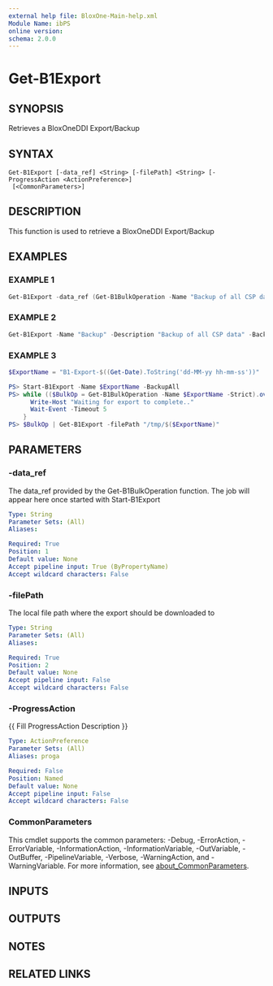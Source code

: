 ```yaml
---
external help file: BloxOne-Main-help.xml
Module Name: ibPS
online version:
schema: 2.0.0
---
```


# Get-B1Export

## SYNOPSIS
Retrieves a BloxOneDDI Export/Backup

## SYNTAX

```
Get-B1Export [-data_ref] <String> [-filePath] <String> [-ProgressAction <ActionPreference>]
 [<CommonParameters>]
```

## DESCRIPTION
This function is used to retrieve a BloxOneDDI Export/Backup

## EXAMPLES

### EXAMPLE 1
```powershell
Get-B1Export -data_ref (Get-B1BulkOperation -Name "Backup of all CSP data").data_ref -filePath "C:\Backups"
```

### EXAMPLE 2
```powershell
Get-B1Export -Name "Backup" -Description "Backup of all CSP data" -BackupAll -data_ref $data_ref
```

### EXAMPLE 3
```powershell
$ExportName = "B1-Export-$((Get-Date).ToString('dd-MM-yy hh-mm-ss'))"

PS> Start-B1Export -Name $ExportName -BackupAll
PS> while (($BulkOp = Get-B1BulkOperation -Name $ExportName -Strict).overall_status -ne "Completed") {
      Write-Host "Waiting for export to complete.."
      Wait-Event -Timeout 5
    }
PS> $BulkOp | Get-B1Export -filePath "/tmp/$($ExportName)"
```

## PARAMETERS

### -data_ref
The data_ref provided by the Get-B1BulkOperation function.
The job will appear here once started with Start-B1Export

```yaml
Type: String
Parameter Sets: (All)
Aliases:

Required: True
Position: 1
Default value: None
Accept pipeline input: True (ByPropertyName)
Accept wildcard characters: False
```

### -filePath
The local file path where the export should be downloaded to

```yaml
Type: String
Parameter Sets: (All)
Aliases:

Required: True
Position: 2
Default value: None
Accept pipeline input: False
Accept wildcard characters: False
```

### -ProgressAction
{{ Fill ProgressAction Description }}

```yaml
Type: ActionPreference
Parameter Sets: (All)
Aliases: proga

Required: False
Position: Named
Default value: None
Accept pipeline input: False
Accept wildcard characters: False
```

### CommonParameters
This cmdlet supports the common parameters: -Debug, -ErrorAction, -ErrorVariable, -InformationAction, -InformationVariable, -OutVariable, -OutBuffer, -PipelineVariable, -Verbose, -WarningAction, and -WarningVariable. For more information, see [about_CommonParameters](http://go.microsoft.com/fwlink/?LinkID=113216).

## INPUTS

## OUTPUTS

## NOTES

## RELATED LINKS

